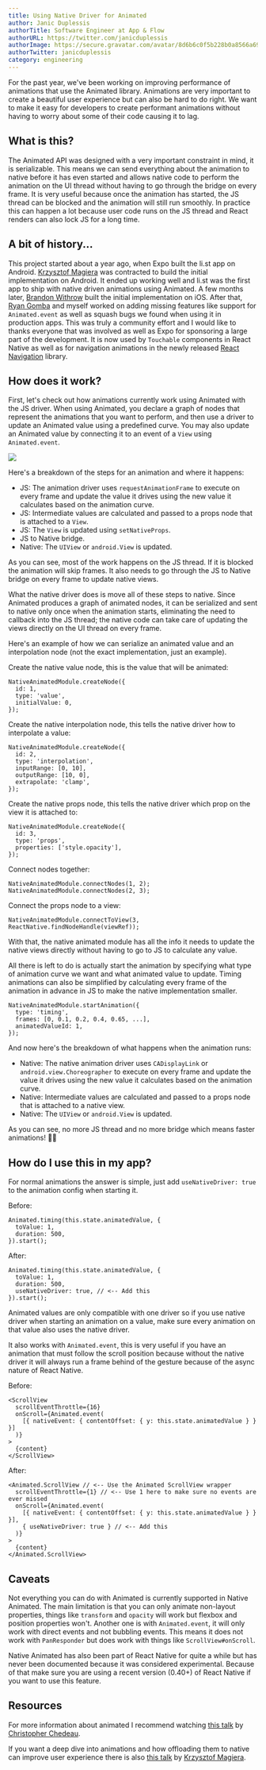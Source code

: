 ```yaml
---
title: Using Native Driver for Animated
author: Janic Duplessis
authorTitle: Software Engineer at App & Flow
authorURL: https://twitter.com/janicduplessis
authorImage: https://secure.gravatar.com/avatar/8d6b6c0f5b228b0a8566a69de448b9dd?s=128
authorTwitter: janicduplessis
category: engineering
---
```


For the past year, we've been working on improving performance of animations
that use the Animated library. Animations are very important to create a
beautiful user experience but can also be hard to do right. We want to make it
easy for developers to create performant animations without having to worry
about some of their code causing it to lag.

## What is this?

The Animated API was designed with a very important constraint in mind, it is
serializable. This means we can send everything about the animation to native
before it has even started and allows native code to perform the animation on
the UI thread without having to go through the bridge on every frame. It is very
useful because once the animation has started, the JS thread can be blocked and
the animation will still run smoothly. In practice this can happen a lot because
user code runs on the JS thread and React renders can also lock JS for a long
time.

## A bit of history...

This project started about a year ago, when Expo built the li.st app on Android.
[Krzysztof Magiera](https://twitter.com/kzzzf) was contracted to build the
initial implementation on Android. It ended up working well and li.st was the
first app to ship with native driven animations using Animated. A few months
later, [Brandon Withrow](https://github.com/buba447) built the initial
implementation on iOS. After that, [Ryan Gomba](https://twitter.com/ryangomba)
and myself worked on adding missing features like support for `Animated.event`
as well as squash bugs we found when using it in production apps. This was truly
a community effort and I would like to thanks everyone that was involved as well
as Expo for sponsoring a large part of the development. It is now used by
`Touchable` components in React Native as well as for navigation animations in
the newly released
[React Navigation](https://github.com/react-community/react-navigation) library.

## How does it work?

First, let's check out how animations currently work using Animated with the JS
driver. When using Animated, you declare a graph of nodes that represent the
animations that you want to perform, and then use a driver to update an Animated
value using a predefined curve. You may also update an Animated value by
connecting it to an event of a `View` using `Animated.event`.

![](/react-native/blog/assets/animated-diagram.png)

Here's a breakdown of the steps for an animation and where it happens:

* JS: The animation driver uses `requestAnimationFrame` to execute on every
  frame and update the value it drives using the new value it calculates based
  on the animation curve.
* JS: Intermediate values are calculated and passed to a props node that is
  attached to a `View`.
* JS: The `View` is updated using `setNativeProps`.
* JS to Native bridge.
* Native: The `UIView` or `android.View` is updated.

As you can see, most of the work happens on the JS thread. If it is blocked the
animation will skip frames. It also needs to go through the JS to Native bridge
on every frame to update native views.

What the native driver does is move all of these steps to native. Since Animated
produces a graph of animated nodes, it can be serialized and sent to native only
once when the animation starts, eliminating the need to callback into the JS
thread; the native code can take care of updating the views directly on the UI
thread on every frame.

Here's an example of how we can serialize an animated value and an interpolation
node (not the exact implementation, just an example).

Create the native value node, this is the value that will be animated:

```
NativeAnimatedModule.createNode({
  id: 1,
  type: 'value',
  initialValue: 0,
});
```

Create the native interpolation node, this tells the native driver how to
interpolate a value:

```
NativeAnimatedModule.createNode({
  id: 2,
  type: 'interpolation',
  inputRange: [0, 10],
  outputRange: [10, 0],
  extrapolate: 'clamp',
});
```

Create the native props node, this tells the native driver which prop on the
view it is attached to:

```
NativeAnimatedModule.createNode({
  id: 3,
  type: 'props',
  properties: ['style.opacity'],
});
```

Connect nodes together:

```
NativeAnimatedModule.connectNodes(1, 2);
NativeAnimatedModule.connectNodes(2, 3);
```

Connect the props node to a view:

```
NativeAnimatedModule.connectToView(3, ReactNative.findNodeHandle(viewRef));
```

With that, the native animated module has all the info it needs to update the
native views directly without having to go to JS to calculate any value.

All there is left to do is actually start the animation by specifying what type
of animation curve we want and what animated value to update. Timing animations
can also be simplified by calculating every frame of the animation in advance in
JS to make the native implementation smaller.

```
NativeAnimatedModule.startAnimation({
  type: 'timing',
  frames: [0, 0.1, 0.2, 0.4, 0.65, ...],
  animatedValueId: 1,
});
```

And now here's the breakdown of what happens when the animation runs:

* Native: The native animation driver uses `CADisplayLink` or
  `android.view.Choreographer` to execute on every frame and update the value it
  drives using the new value it calculates based on the animation curve.
* Native: Intermediate values are calculated and passed to a props node that is
  attached to a native view.
* Native: The `UIView` or `android.View` is updated.

As you can see, no more JS thread and no more bridge which means faster
animations! 🎉🎉

## How do I use this in my app?

For normal animations the answer is simple, just add `useNativeDriver: true` to
the animation config when starting it.

Before:

```
Animated.timing(this.state.animatedValue, {
  toValue: 1,
  duration: 500,
}).start();
```

After:

```
Animated.timing(this.state.animatedValue, {
  toValue: 1,
  duration: 500,
  useNativeDriver: true, // <-- Add this
}).start();
```

Animated values are only compatible with one driver so if you use native driver
when starting an animation on a value, make sure every animation on that value
also uses the native driver.

It also works with `Animated.event`, this is very useful if you have an
animation that must follow the scroll position because without the native driver
it will always run a frame behind of the gesture because of the async nature of
React Native.

Before:

```
<ScrollView
  scrollEventThrottle={16}
  onScroll={Animated.event(
    [{ nativeEvent: { contentOffset: { y: this.state.animatedValue } } }]
  )}
>
  {content}
</ScrollView>
```

After:

```
<Animated.ScrollView // <-- Use the Animated ScrollView wrapper
  scrollEventThrottle={1} // <-- Use 1 here to make sure no events are ever missed
  onScroll={Animated.event(
    [{ nativeEvent: { contentOffset: { y: this.state.animatedValue } } }],
    { useNativeDriver: true } // <-- Add this
  )}
>
  {content}
</Animated.ScrollView>
```

## Caveats

Not everything you can do with Animated is currently supported in Native
Animated. The main limitation is that you can only animate non-layout
properties, things like `transform` and `opacity` will work but flexbox and
position properties won't. Another one is with `Animated.event`, it will only
work with direct events and not bubbling events. This means it does not work
with `PanResponder` but does work with things like `ScrollView#onScroll`.

Native Animated has also been part of React Native for quite a while but has
never been documented because it was considered experimental. Because of that
make sure you are using a recent version (0.40+) of React Native if you want to
use this feature.

## Resources

For more information about animated I recommend watching
[this talk](https://www.youtube.com/watch?v=xtqUJVqpKNo) by
[Christopher Chedeau](https://twitter.com/Vjeux).

If you want a deep dive into animations and how offloading them to native can
improve user experience there is also
[this talk](https://www.youtube.com/watch?v=qgSMjYWqBk4) by
[Krzysztof Magiera](https://twitter.com/kzzzf).

